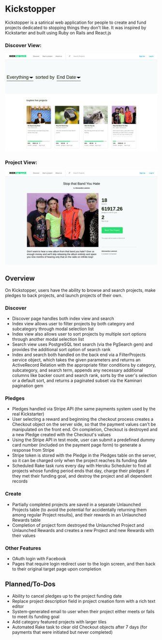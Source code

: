 # Kickstopper

Kickstopper is a satirical web application for people to create and fund projects dedicated to stopping things they don't like. It was inspired by Kickstarter and built using Ruby on Rails and React.js

### Discover View:

![alt text](https://github.com/zdg2102/Kickstopper/raw/master/app/assets/images/kickstopper_screenshot.jpg "Discover View")

### Project View:

![alt text](https://github.com/zdg2102/Kickstopper/raw/master/app/assets/images/kickstopper_project_screenshot.jpg "Project View")

## Overview

On Kickstopper, users have the ability to browse and search projects, make pledges to back projects, and launch projects of their own.

### Discover

* Discover page handles both index view and search
* Index view allows user to filter projects by both category and subcategory through modal selection list
* Index view also allows user to sort projects by multiple sort options through another modal selection list
* Search view uses PostgreSQL text search (via the PgSearch gem) and provides the additional sort option of search rank
* Index and search both handled on the back end via a FilterProjects service object, which takes the given parameters and returns an ActiveRecord Relation with the appropriate filter conditions by category, subcategory, and search term, appends any necessary additional columns like backer count and search rank, sorts by the user's selection or a default sort, and returns a paginated subset via the Kaminari pagination gem

### Pledges

* Pledges handled via Stripe API (the same payments system used by the real Kickstarter)
* User selecting a reward and beginning the checkout process creates a Checkout object on the server side, so that the payment values can't be manipulated on the front end. On completion, Checkout is destroyed and a new Pledge created with the Checkout's values
* Using the Stripe API in test mode, user can submit a predefined dummy card number (included on the payment page form) to generate a response from Stripe
* Stripe token is stored with the Pledge in the Pledges table on the server, so it can be charged only when the project reaches its funding date
* Scheduled Rake task runs every day with Heroku Scheduler to find all projects whose funding period ends that day, charge their pledges if they met their funding goal, and destroy the project and all dependent records

### Create

* Partially completed projects are saved in a separate Unlaunched Projects table (to avoid the potential for accidentally returning them among regular Project results), and their rewards in an Unlaunched Rewards table
* Completion of project form destroyed the Unlaunched Project and Unlaunched Rewards and creates a new Project and new Rewards with their values

### Other Features

* OAuth login with Facebook
* Pages that require login redirect user to the login screen, and then back to their original target page upon completion

## Planned/To-Dos

* Ability to cancel pledges up to the project funding date
* Replace project description field in project creation form with a rich text editor
* System-generated email to user when their project either meets or fails to meet its funding goal
* Add category featured projects with larger tiles
* Automated Rake task to clear old Checkout objects after 7 days (for payments that were initiated but never completed)
